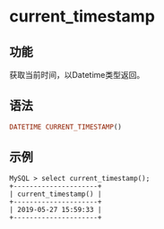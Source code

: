 # current_timestamp

## 功能

获取当前时间，以Datetime类型返回。

## 语法

```Haskell
DATETIME CURRENT_TIMESTAMP()
```

## 示例

```Plain Text
MySQL > select current_timestamp();
+---------------------+
| current_timestamp() |
+---------------------+
| 2019-05-27 15:59:33 |
+---------------------+
```

